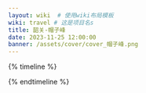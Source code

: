```yaml
---
layout: wiki  # 使用wiki布局模板
wiki: travel # 这是项目名s
title: 韶关-帽子峰
date: 2023-11-25 12:00:00
banner: /assets/cover/cover_帽子峰.png
---
```


{% timeline %}
<!-- node 2023.11.18  -->

{% endtimeline %}